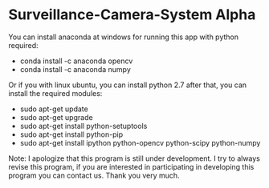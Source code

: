 # Surveillance-Camera-System Alpha

You can install anaconda at windows for running this app with python
required:
- conda install -c anaconda opencv
- conda install -c anaconda numpy

Or if you with linux ubuntu, you can install python 2.7
after that, you can install the required modules:
- sudo apt-get update
- sudo apt-get upgrade
- sudo apt-get install python-setuptools
- sudo apt-get install python-pip
- sudo apt-get install ipython python-opencv python-scipy python-numpy

Note: 
I apologize	that this program is still under development. I try to always revise this program, if you are interested in participating in developing this program you can contact us. Thank you very much.